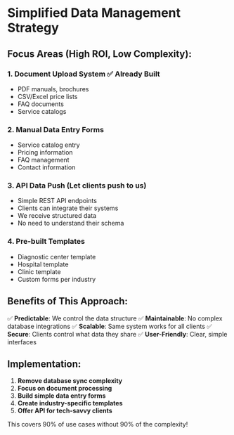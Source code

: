 # Simplified Data Management Strategy

## **Focus Areas (High ROI, Low Complexity):**

### 1. **Document Upload System** ✅ Already Built
- PDF manuals, brochures
- CSV/Excel price lists
- FAQ documents
- Service catalogs

### 2. **Manual Data Entry Forms**
- Service catalog entry
- Pricing information
- FAQ management
- Contact information

### 3. **API Data Push** (Let clients push to us)
- Simple REST API endpoints
- Clients can integrate their systems
- We receive structured data
- No need to understand their schema

### 4. **Pre-built Templates**
- Diagnostic center template
- Hospital template
- Clinic template
- Custom forms per industry

## **Benefits of This Approach:**

✅ **Predictable**: We control the data structure
✅ **Maintainable**: No complex database integrations
✅ **Scalable**: Same system works for all clients
✅ **Secure**: Clients control what data they share
✅ **User-Friendly**: Clear, simple interfaces

## **Implementation:**
1. **Remove database sync complexity**
2. **Focus on document processing**
3. **Build simple data entry forms**
4. **Create industry-specific templates**
5. **Offer API for tech-savvy clients**

This covers 90% of use cases without 90% of the complexity!
